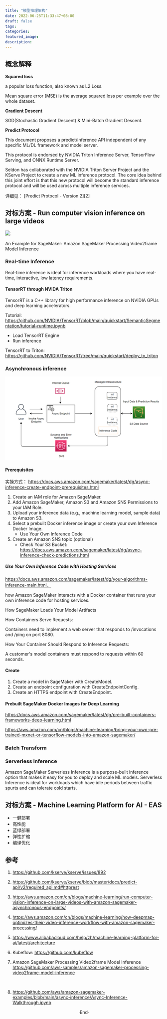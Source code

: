 ```yaml
---
title: "模型推理架构"
date: 2022-06-25T11:33:47+08:00
draft: false
tags: 
categories: 
featured_image: 
description: 
---
```

## 概念解释

**Squared loss**

a popular loss function, also known as L2 Loss. 

Mean square error (MSE) is the average squared loss per example over the whole dataset.

**Gradient Descent**

SGD(Stochastic Gradient Descent) & Mini-Batch Gradient Descent.


**Predict Protocol**

This document proposes a predict/inference API independent of any specific ML/DL framework and model server.

This protocol is endorsed by NVIDIA Triton Inference Server, TensorFlow Serving, and ONNX Runtime Server.

Seldon has collaborated with the NVIDIA Triton Server Project and the KServe Project to create a new ML inference protocol. The core idea behind this joint effort is that this new protocol will become the standard inference protocol and will be used across multiple inference services.

详细见： [Predict Protocol - Version 2][2]

## 对标方案 - Run computer vision inference on large  videos 
![](https://d2908q01vomqb2.cloudfront.net/f1f836cb4ea6efb2a0b1b99f41ad8b103eff4b59/2021/09/29/ML-5668-Architecture.png)

An Example for SageMaker: Amazon SageMaker Processing Video2frame Model Inference


### Real-time Inference

Real-time inference is ideal for inference workloads where you have real-time, interactive, low latency requirements.

#### TensorRT through NVIDA Triton
TensorRT is a C++ library for high performance inference on NVIDIA GPUs and deep learning accelerators.

Tutorial: https://github.com/NVIDIA/TensorRT/blob/main/quickstart/SemanticSegmentation/tutorial-runtime.ipynb

- Load TensorRT Engine
- Run inference

TensorRT to Triton: https://github.com/NVIDIA/TensorRT/tree/main/quickstart/deploy_to_triton


### Asynchronous inference
![end-to-end flow with Asynchronous inference endpoint](https://github.com/aws/amazon-sagemaker-examples/raw/d391107c4e301582186f5bac5e4242c1dc6944f1/async-inference/images/e2e.png)

#### Prerequisites
实操方式： https://docs.aws.amazon.com/sagemaker/latest/dg/async-inference-create-endpoint-prerequisites.html

1. Create an IAM role for Amazon SageMaker.
2. Add Amazon SageMaker, Amazon S3 and Amazon SNS Permissions to your IAM Role.
3. Upload your inference data (e.g., machine learning model, sample data) to Amazon S3.
4. Select a prebuilt Docker inference image or create your own Inference Docker Image.
	- Use Your Own Inference Code 
5. Create an Amazon SNS topic (optional)
	- Check Your S3 Bucket: https://docs.aws.amazon.com/sagemaker/latest/dg/async-inference-check-predictions.html

##### Use Your Own Inference Code with Hosting Services
https://docs.aws.amazon.com/sagemaker/latest/dg/your-algorithms-inference-main.html， 

how Amazon SageMaker interacts with a Docker container that runs your own inference code for hosting services.

How SageMaker Loads Your Model Artifacts

How Containers Serve Requests: 

Containers need to implement a web server that responds to /invocations and /ping on port 8080.

How Your Container Should Respond to Inference Requests:

A customer's model containers must respond to requests within 60 seconds.

#### Create
1. Create a model in SageMaker with CreateModel.
2. Create an endpoint configuration with CreateEndpointConfig.
3. Create an HTTPS endpoint with CreateEndpoint.


#### Prebuilt SageMaker Docker Images for Deep Learning
https://docs.aws.amazon.com/sagemaker/latest/dg/pre-built-containers-frameworks-deep-learning.html

https://aws.amazon.com/cn/blogs/machine-learning/bring-your-own-pre-trained-mxnet-or-tensorflow-models-into-amazon-sagemaker/

### Batch Transform

### Serverless Inference

Amazon SageMaker Serverless Inference is a purpose-built inference option that makes it easy for you to deploy and scale ML models. Serverless Inference is ideal for workloads which have idle periods between traffic spurts and can tolerate cold starts.

## 对标方案 - Machine Learning Platform for AI - EAS

- 一健部署
- 高性能
- 蓝绿部署
- 弹性扩缩
- 编译优化

## 参考 



1. https://github.com/kserve/kserve/issues/892 

2. https://github.com/kserve/kserve/blob/master/docs/predict-api/v2/required_api.md#httprest

3. https://aws.amazon.com/cn/blogs/machine-learning/run-computer-vision-inference-on-large-videos-with-amazon-sagemaker-asynchronous-endpoints/

4. https://aws.amazon.com/cn/blogs/machine-learning/how-deepmap-optimizes-their-video-inference-workflow-with-amazon-sagemaker-processing/

5. https://www.alibabacloud.com/help/zh/machine-learning-platform-for-ai/latest/architecture

6. Kubeflow: https://github.com/kubeflow

7. Amazon SageMaker Processing Video2frame Model Inference https://github.com/aws-samples/amazon-sagemaker-processing-video2frame-model-inference
<br>

8. https://github.com/aws/amazon-sagemaker-examples/blob/main/async-inference/Async-Inference-Walkthrough.ipynb
<center>  ·End·  </center>
